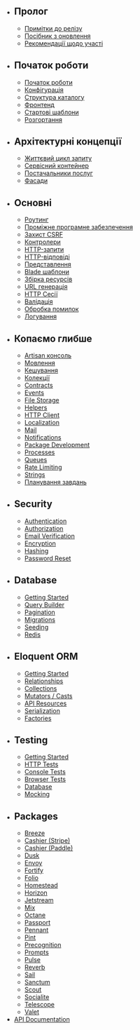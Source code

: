 - ## Пролог
    - [Примітки до релізу](/docs/{{version}}/releases)
    - [Посібник з оновлення](/docs/{{version}}/upgrade)
    - [Рекомендації щодо участі](/docs/{{version}}/contributions)
- ## Початок роботи
    - [Початок роботи](/docs/{{version}}/installation)
    - [Конфігурація](/docs/{{version}}/configuration)
    - [Структура каталогу](/docs/{{version}}/structure)
    - [Фронтенд](/docs/{{version}}/frontend)
    - [Стартові шаблони](/docs/{{version}}/starter-kits)
    - [Розгортання](/docs/{{version}}/deployment)
- ## Архітектурні концепції
    - [Життєвий цикл запиту](/docs/{{version}}/lifecycle)
    - [Сервісний контейнер](/docs/{{version}}/container)
    - [Постачальники послуг](/docs/{{version}}/providers)
    - [Фасади](/docs/{{version}}/facades)
- ## Основні
    - [Роутинг](/docs/{{version}}/routing)
    - [Проміжне програмне забезпечення](/docs/{{version}}/middleware)
    - [Захист CSRF](/docs/{{version}}/csrf)
    - [Контролери](/docs/{{version}}/controllers)
    - [HTTP-запити](/docs/{{version}}/requests)
    - [HTTP-відповіді](/docs/{{version}}/responses)
    - [Представлення](/docs/{{version}}/views)
    - [Blade шаблони](/docs/{{version}}/blade)
    - [Збірка ресурсів](/docs/{{version}}/vite)
    - [URL генерація](/docs/{{version}}/urls)
    - [HTTP Сесії](/docs/{{version}}/session)
    - [Валідація](/docs/{{version}}/validation)
    - [Обробка помилок](/docs/{{version}}/errors)
    - [Логування](/docs/{{version}}/logging)
- ## Копаємо глибше
    - [Artisan консоль](/docs/{{version}}/artisan)
    - [Мовлення](/docs/{{version}}/broadcasting)
    - [Кешування](/docs/{{version}}/cache)
    - [Колекції](/docs/{{version}}/collections)
    - [Contracts](/docs/{{version}}/contracts)
    - [Events](/docs/{{version}}/events)
    - [File Storage](/docs/{{version}}/filesystem)
    - [Helpers](/docs/{{version}}/helpers)
    - [HTTP Client](/docs/{{version}}/http-client)
    - [Localization](/docs/{{version}}/localization)
    - [Mail](/docs/{{version}}/mail)
    - [Notifications](/docs/{{version}}/notifications)
    - [Package Development](/docs/{{version}}/packages)
    - [Processes](/docs/{{version}}/processes)
    - [Queues](/docs/{{version}}/queues)
    - [Rate Limiting](/docs/{{version}}/rate-limiting)
    - [Strings](/docs/{{version}}/strings)
    - [Планування завдань](/docs/{{version}}/scheduling)
- ## Security
    - [Authentication](/docs/{{version}}/authentication)
    - [Authorization](/docs/{{version}}/authorization)
    - [Email Verification](/docs/{{version}}/verification)
    - [Encryption](/docs/{{version}}/encryption)
    - [Hashing](/docs/{{version}}/hashing)
    - [Password Reset](/docs/{{version}}/passwords)
- ## Database
    - [Getting Started](/docs/{{version}}/database)
    - [Query Builder](/docs/{{version}}/queries)
    - [Pagination](/docs/{{version}}/pagination)
    - [Migrations](/docs/{{version}}/migrations)
    - [Seeding](/docs/{{version}}/seeding)
    - [Redis](/docs/{{version}}/redis)
- ## Eloquent ORM
    - [Getting Started](/docs/{{version}}/eloquent)
    - [Relationships](/docs/{{version}}/eloquent-relationships)
    - [Collections](/docs/{{version}}/eloquent-collections)
    - [Mutators / Casts](/docs/{{version}}/eloquent-mutators)
    - [API Resources](/docs/{{version}}/eloquent-resources)
    - [Serialization](/docs/{{version}}/eloquent-serialization)
    - [Factories](/docs/{{version}}/eloquent-factories)
- ## Testing
    - [Getting Started](/docs/{{version}}/testing)
    - [HTTP Tests](/docs/{{version}}/http-tests)
    - [Console Tests](/docs/{{version}}/console-tests)
    - [Browser Tests](/docs/{{version}}/dusk)
    - [Database](/docs/{{version}}/database-testing)
    - [Mocking](/docs/{{version}}/mocking)
- ## Packages
    - [Breeze](/docs/{{version}}/starter-kits#laravel-breeze)
    - [Cashier (Stripe)](/docs/{{version}}/billing)
    - [Cashier (Paddle)](/docs/{{version}}/cashier-paddle)
    - [Dusk](/docs/{{version}}/dusk)
    - [Envoy](/docs/{{version}}/envoy)
    - [Fortify](/docs/{{version}}/fortify)
    - [Folio](/docs/{{version}}/folio)
    - [Homestead](/docs/{{version}}/homestead)
    - [Horizon](/docs/{{version}}/horizon)
    - [Jetstream](https://jetstream.laravel.com)
    - [Mix](/docs/{{version}}/mix)
    - [Octane](/docs/{{version}}/octane)
    - [Passport](/docs/{{version}}/passport)
    - [Pennant](/docs/{{version}}/pennant)
    - [Pint](/docs/{{version}}/pint)
    - [Precognition](/docs/{{version}}/precognition)
    - [Prompts](/docs/{{version}}/prompts)
    - [Pulse](/docs/{{version}}/pulse)
    - [Reverb](/docs/{{version}}/reverb)
    - [Sail](/docs/{{version}}/sail)
    - [Sanctum](/docs/{{version}}/sanctum)
    - [Scout](/docs/{{version}}/scout)
    - [Socialite](/docs/{{version}}/socialite)
    - [Telescope](/docs/{{version}}/telescope)
    - [Valet](/docs/{{version}}/valet)
- [API Documentation](/api/master)

